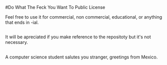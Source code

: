 #Do What The Feck You Want To Public License	

Feel free to use it for commercial, non commercial, educational, or anything that ends in -ial.

##
It will be apreciated if you make reference to the repositoty but it's not necessary.

##
A computer science student salutes you stranger, greetings from Mexico.
